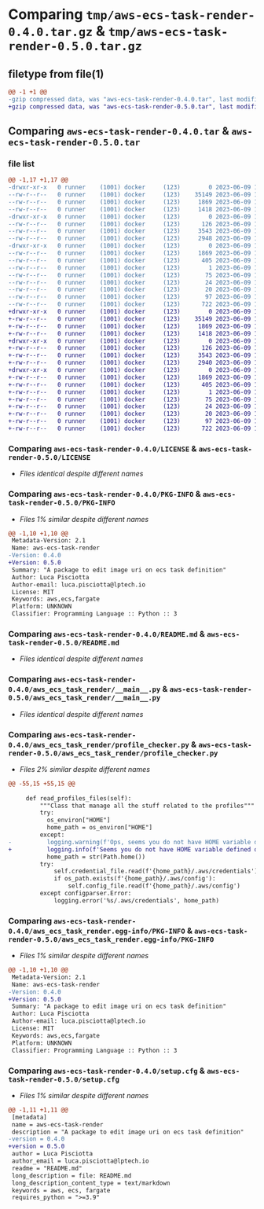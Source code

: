 # Comparing `tmp/aws-ecs-task-render-0.4.0.tar.gz` & `tmp/aws-ecs-task-render-0.5.0.tar.gz`

## filetype from file(1)

```diff
@@ -1 +1 @@
-gzip compressed data, was "aws-ecs-task-render-0.4.0.tar", last modified: Fri Jun  9 17:44:42 2023, max compression
+gzip compressed data, was "aws-ecs-task-render-0.5.0.tar", last modified: Fri Jun  9 17:48:29 2023, max compression
```

## Comparing `aws-ecs-task-render-0.4.0.tar` & `aws-ecs-task-render-0.5.0.tar`

### file list

```diff
@@ -1,17 +1,17 @@
-drwxr-xr-x   0 runner    (1001) docker     (123)        0 2023-06-09 17:44:42.149828 aws-ecs-task-render-0.4.0/
--rw-r--r--   0 runner    (1001) docker     (123)    35149 2023-06-09 17:44:27.000000 aws-ecs-task-render-0.4.0/LICENSE
--rw-r--r--   0 runner    (1001) docker     (123)     1869 2023-06-09 17:44:42.149828 aws-ecs-task-render-0.4.0/PKG-INFO
--rw-r--r--   0 runner    (1001) docker     (123)     1418 2023-06-09 17:44:27.000000 aws-ecs-task-render-0.4.0/README.md
-drwxr-xr-x   0 runner    (1001) docker     (123)        0 2023-06-09 17:44:42.149828 aws-ecs-task-render-0.4.0/aws_ecs_task_render/
--rw-r--r--   0 runner    (1001) docker     (123)      126 2023-06-09 17:44:27.000000 aws-ecs-task-render-0.4.0/aws_ecs_task_render/__init__.py
--rw-r--r--   0 runner    (1001) docker     (123)     3543 2023-06-09 17:44:27.000000 aws-ecs-task-render-0.4.0/aws_ecs_task_render/__main__.py
--rw-r--r--   0 runner    (1001) docker     (123)     2948 2023-06-09 17:44:27.000000 aws-ecs-task-render-0.4.0/aws_ecs_task_render/profile_checker.py
-drwxr-xr-x   0 runner    (1001) docker     (123)        0 2023-06-09 17:44:42.149828 aws-ecs-task-render-0.4.0/aws_ecs_task_render.egg-info/
--rw-r--r--   0 runner    (1001) docker     (123)     1869 2023-06-09 17:44:42.000000 aws-ecs-task-render-0.4.0/aws_ecs_task_render.egg-info/PKG-INFO
--rw-r--r--   0 runner    (1001) docker     (123)      405 2023-06-09 17:44:42.000000 aws-ecs-task-render-0.4.0/aws_ecs_task_render.egg-info/SOURCES.txt
--rw-r--r--   0 runner    (1001) docker     (123)        1 2023-06-09 17:44:42.000000 aws-ecs-task-render-0.4.0/aws_ecs_task_render.egg-info/dependency_links.txt
--rw-r--r--   0 runner    (1001) docker     (123)       75 2023-06-09 17:44:42.000000 aws-ecs-task-render-0.4.0/aws_ecs_task_render.egg-info/entry_points.txt
--rw-r--r--   0 runner    (1001) docker     (123)       24 2023-06-09 17:44:42.000000 aws-ecs-task-render-0.4.0/aws_ecs_task_render.egg-info/requires.txt
--rw-r--r--   0 runner    (1001) docker     (123)       20 2023-06-09 17:44:42.000000 aws-ecs-task-render-0.4.0/aws_ecs_task_render.egg-info/top_level.txt
--rw-r--r--   0 runner    (1001) docker     (123)       97 2023-06-09 17:44:27.000000 aws-ecs-task-render-0.4.0/pyproject.toml
--rw-r--r--   0 runner    (1001) docker     (123)      722 2023-06-09 17:44:42.149828 aws-ecs-task-render-0.4.0/setup.cfg
+drwxr-xr-x   0 runner    (1001) docker     (123)        0 2023-06-09 17:48:29.198963 aws-ecs-task-render-0.5.0/
+-rw-r--r--   0 runner    (1001) docker     (123)    35149 2023-06-09 17:48:15.000000 aws-ecs-task-render-0.5.0/LICENSE
+-rw-r--r--   0 runner    (1001) docker     (123)     1869 2023-06-09 17:48:29.198963 aws-ecs-task-render-0.5.0/PKG-INFO
+-rw-r--r--   0 runner    (1001) docker     (123)     1418 2023-06-09 17:48:15.000000 aws-ecs-task-render-0.5.0/README.md
+drwxr-xr-x   0 runner    (1001) docker     (123)        0 2023-06-09 17:48:29.198963 aws-ecs-task-render-0.5.0/aws_ecs_task_render/
+-rw-r--r--   0 runner    (1001) docker     (123)      126 2023-06-09 17:48:15.000000 aws-ecs-task-render-0.5.0/aws_ecs_task_render/__init__.py
+-rw-r--r--   0 runner    (1001) docker     (123)     3543 2023-06-09 17:48:15.000000 aws-ecs-task-render-0.5.0/aws_ecs_task_render/__main__.py
+-rw-r--r--   0 runner    (1001) docker     (123)     2940 2023-06-09 17:48:15.000000 aws-ecs-task-render-0.5.0/aws_ecs_task_render/profile_checker.py
+drwxr-xr-x   0 runner    (1001) docker     (123)        0 2023-06-09 17:48:29.198963 aws-ecs-task-render-0.5.0/aws_ecs_task_render.egg-info/
+-rw-r--r--   0 runner    (1001) docker     (123)     1869 2023-06-09 17:48:29.000000 aws-ecs-task-render-0.5.0/aws_ecs_task_render.egg-info/PKG-INFO
+-rw-r--r--   0 runner    (1001) docker     (123)      405 2023-06-09 17:48:29.000000 aws-ecs-task-render-0.5.0/aws_ecs_task_render.egg-info/SOURCES.txt
+-rw-r--r--   0 runner    (1001) docker     (123)        1 2023-06-09 17:48:29.000000 aws-ecs-task-render-0.5.0/aws_ecs_task_render.egg-info/dependency_links.txt
+-rw-r--r--   0 runner    (1001) docker     (123)       75 2023-06-09 17:48:29.000000 aws-ecs-task-render-0.5.0/aws_ecs_task_render.egg-info/entry_points.txt
+-rw-r--r--   0 runner    (1001) docker     (123)       24 2023-06-09 17:48:29.000000 aws-ecs-task-render-0.5.0/aws_ecs_task_render.egg-info/requires.txt
+-rw-r--r--   0 runner    (1001) docker     (123)       20 2023-06-09 17:48:29.000000 aws-ecs-task-render-0.5.0/aws_ecs_task_render.egg-info/top_level.txt
+-rw-r--r--   0 runner    (1001) docker     (123)       97 2023-06-09 17:48:15.000000 aws-ecs-task-render-0.5.0/pyproject.toml
+-rw-r--r--   0 runner    (1001) docker     (123)      722 2023-06-09 17:48:29.198963 aws-ecs-task-render-0.5.0/setup.cfg
```

### Comparing `aws-ecs-task-render-0.4.0/LICENSE` & `aws-ecs-task-render-0.5.0/LICENSE`

 * *Files identical despite different names*

### Comparing `aws-ecs-task-render-0.4.0/PKG-INFO` & `aws-ecs-task-render-0.5.0/PKG-INFO`

 * *Files 1% similar despite different names*

```diff
@@ -1,10 +1,10 @@
 Metadata-Version: 2.1
 Name: aws-ecs-task-render
-Version: 0.4.0
+Version: 0.5.0
 Summary: "A package to edit image uri on ecs task definition"
 Author: Luca Pisciotta
 Author-email: luca.pisciotta@lptech.io
 License: MIT
 Keywords: aws,ecs,fargate
 Platform: UNKNOWN
 Classifier: Programming Language :: Python :: 3
```

### Comparing `aws-ecs-task-render-0.4.0/README.md` & `aws-ecs-task-render-0.5.0/README.md`

 * *Files identical despite different names*

### Comparing `aws-ecs-task-render-0.4.0/aws_ecs_task_render/__main__.py` & `aws-ecs-task-render-0.5.0/aws_ecs_task_render/__main__.py`

 * *Files identical despite different names*

### Comparing `aws-ecs-task-render-0.4.0/aws_ecs_task_render/profile_checker.py` & `aws-ecs-task-render-0.5.0/aws_ecs_task_render/profile_checker.py`

 * *Files 2% similar despite different names*

```diff
@@ -55,15 +55,15 @@
 
     def read_profiles_files(self):
         """Class that manage all the stuff related to the profiles"""
         try:
           os_environ["HOME"]
           home_path = os_environ["HOME"]
         except:
-          logging.warning(f'Ops, seems you do not have HOME variable defined on your machine, i\'ll try to use "{str(Path.home())}"')
+          logging.info(f'Seems you do not have HOME variable defined on your machine, i\'ll try to use "{str(Path.home())}"')
           home_path = str(Path.home())
         try:
             self.credential_file.read(f'{home_path}/.aws/credentials')
             if os_path.exists(f'{home_path}/.aws/config'):
                 self.config_file.read(f'{home_path}/.aws/config')
         except configparser.Error:
             logging.error('%s/.aws/credentials', home_path)
```

### Comparing `aws-ecs-task-render-0.4.0/aws_ecs_task_render.egg-info/PKG-INFO` & `aws-ecs-task-render-0.5.0/aws_ecs_task_render.egg-info/PKG-INFO`

 * *Files 1% similar despite different names*

```diff
@@ -1,10 +1,10 @@
 Metadata-Version: 2.1
 Name: aws-ecs-task-render
-Version: 0.4.0
+Version: 0.5.0
 Summary: "A package to edit image uri on ecs task definition"
 Author: Luca Pisciotta
 Author-email: luca.pisciotta@lptech.io
 License: MIT
 Keywords: aws,ecs,fargate
 Platform: UNKNOWN
 Classifier: Programming Language :: Python :: 3
```

### Comparing `aws-ecs-task-render-0.4.0/setup.cfg` & `aws-ecs-task-render-0.5.0/setup.cfg`

 * *Files 1% similar despite different names*

```diff
@@ -1,11 +1,11 @@
 [metadata]
 name = aws-ecs-task-render
 description = "A package to edit image uri on ecs task definition"
-version = 0.4.0
+version = 0.5.0
 author = Luca Pisciotta
 author_email = luca.pisciotta@lptech.io
 readme = "README.md"
 long_description = file: README.md
 long_description_content_type = text/markdown
 keywords = aws, ecs, fargate
 requires_python = ">=3.9"
```

